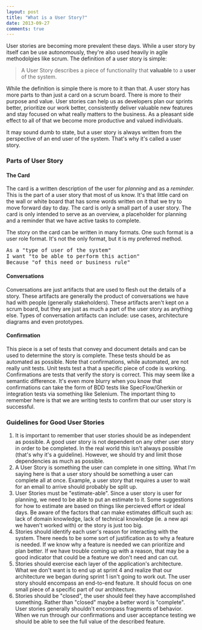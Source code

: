 ```yaml
---
layout: post
title: "What is a User Story?"
date: 2013-09-27
comments: true
---
```

<p>User stories are becoming more prevalent these days. While a user story by itself can be use autonomously, they're also used heavily in agile methodolgies like scrum. The definition of a user story is simple:&nbsp;</p>
<blockquote>A User Story describes a piece of functionality that&nbsp;<strong>valuable</strong>&nbsp;to a&nbsp;<strong>user</strong> of the system.</blockquote>
<p>While the definition is simple there is more to it than that. A user story has more parts to than just a card on a scrum board. There is more to their purpose and value. User stories can help us as developers plan our sprints better, prioritize our work better, consistently deliver valuable new features and stay focused on what really matters to the business. As a pleasant side effect to all of that we become more productive and valued individuals.&nbsp;</p>

<!--more-->

<p>It may sound dumb to state, but a user story is always written from the perspective of an end user of the system. That's why it's called a user story.&nbsp;</p>
<h3>Parts of User Story</h3>
<h4>The Card</h4>
<p>The card is a written description of the user for <em>planning</em> and as a <em>reminder. </em>This is the part of a user story that most of us know. It's that little card on the wall or white board that has some words written on it that we try to move forward day to day. The card is only a small part of a user story. The card is only intended to serve as an overview, a placeholder for planning and a reminder that we have active tasks to complete.</p>
<p>The story on the card can be written in many formats. One such format is a user role format. It's not the only format, but it is my preferred method.</p>
<pre>As a "type of user of the system"<br />I want "to be able to perform this action"<br />Because "of this need or business rule"</pre>
<h4>Conversations</h4>
<p>Conversations are just artifacts that are used to flesh out the details of a story. These artifacts are generally the product of conversations we have had with people (generally stakeholders). These artifacts aren't kept on a scrum board, but they are just as much a part of the user story as anything else. Types of conversation artifacts can include: use cases, architecture diagrams and even prototypes.&nbsp;</p>
<h4>Confirmation</h4>
<p>This piece is a set of tests that convey and document details and can be used to determine the story is complete. These tests should be as automated as possible. Note that confirmations, while automated, are not really unit tests. Unit tests test a that a specific piece of code is working. Confirmations are tests that verify the story is correct. This may seem like a semantic difference. It's even more blurry when you know that confirmations can take the form of BDD tests like SpecFlow/Gherkin or integration tests via something like Selenium. The important thing to remember here is that we are writing tests to confirm that our user story is successful.</p>
<h3>Guidelines for Good User Stories</h3>
<ol>
<li>It is important to remember that user stories should be as independent as possible. A good user story is not dependent on any other user story in order to be completed. In the real world this isn't always possible (that's why it's a guideline). However, we should try and limit those dependencies as much as possible.</li>
<li>A User Story is something the user can complete in one sitting. What I'm saying here is that a user story should be something a user can complete all at once. Example, a user story that requires a user to wait for an email to arrive should probably be split up.&nbsp;</li>
<li>User Stories must be "estimate-able". Since a user story is user for planning, we need to be able to put an estimate to it. Some suggestions for how to estimate are based on things like percieved effort or ideal days. Be aware of the factors that can make estimates difficult such as: lack of domain knowledge, lack of technical knowledge (ie. a new api we haven't worked with) or the story is just too big.</li>
<li>Stories should identify each user's reason for interacting with the system. There needs to be some sort of justification as to why a feature is needed. If we know why a feature is needed we can prioritize and plan better. If we have trouble coming up with a reason, that may be a good indicator that could be a feature we don't need and can cut.</li>
<li>Stories should exercise each layer of the application's architecture. What we don't want is to end up at sprint 4 and realize that our architecture we began during sprint 1 isn't going to work out. The user story should encompass an end-to-end feature. It should focus on one small piece of a specific part of our architecture.</li>
<li>Stories should be "closed", the user should feel they have accomplished something. Rather than "closed" maybe a better word is "complete". User stories generally shouldn't encompass fragments of behavior. When we run through our confirmations and user acceptance testing we should be able to see the full value of the described feature.</li>
</ol>